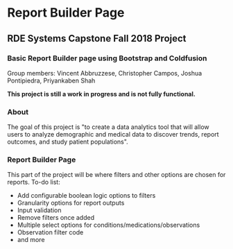 # Report Builder Page
## RDE Systems Capstone Fall 2018 Project
### Basic Report Builder page using Bootstrap and Coldfusion

Group members: Vincent Abbruzzese, Christopher Campos, Joshua Pontipiedra, Priyankaben Shah

**This project is still a work in progress and is not fully functional.**

### About
The goal of this project is "to create a data analytics tool that will allow users to analyze demographic and medical data to discover trends, report outcomes, and study patient populations". 

### Report Builder Page
This part of the project will be where filters and other options are chosen for reports. 
To-do list:
 - Add configurable boolean logic options to filters
 - Granularity options for report outputs
 - Input validation
 - Remove filters once added
 - Multiple select options for conditions/medications/observations
 - Observation filter code
 - and more
 